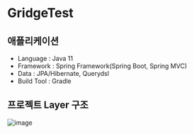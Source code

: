 # GridgeTest
## 애플리케이션 
- Language : Java 11
- Framework : Spring Framework(Spring Boot, Spring MVC)
- Data : JPA/Hibernate, Querydsl
- Build Tool : Gradle 

## 프로젝트 Layer 구조 
![image](https://user-images.githubusercontent.com/63233168/182778486-c1703775-8f25-4752-8642-023b5b35772c.png)

